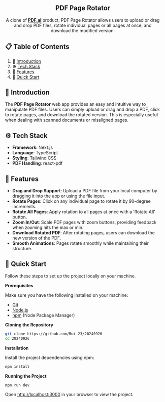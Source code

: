 <div align="center">
  <h2 align="center">PDF Page Rotator</h2>
  <div align="center">A clone of <a href="https://pdf.ai/tools/rotate-pdf" target="_blank"><b>PDF.ai</b></a> product, PDF Page Rotator allows users to upload or drag and drop PDF files, rotate individual pages or all pages at once, and download the modified version.</div>
</div>

## 📋 <a name="table">Table of Contents</a>

1. 🤖 [Introduction](#introduction)
2. ⚙️ [Tech Stack](#tech-stack)
3. 🔋 [Features](#features)
4. 🤸 [Quick Start](#quick-start)

## <a name="introduction">🤖 Introduction</a>

The **PDF Page Rotator** web app provides an easy and intuitive way to manipulate PDF files. Users can simply upload or drag and drop a PDF, click to rotate pages, and download the rotated version. This is especially useful when dealing with scanned documents or misaligned pages.

## <a name="tech-stack">⚙️ Tech Stack</a>

- **Framework**: Next.js
- **Language**: TypeScript
- **Styling**: Tailwind CSS
- **PDF Handling**: react-pdf

## <a name="features">🔋 Features</a>

- **Drag and Drop Support**: Upload a PDF file from your local computer by dragging it into the app or using the file input.
- **Rotate Pages**: Click on any individual page to rotate it by 90-degree increments.
- **Rotate All Pages**: Apply rotation to all pages at once with a 'Rotate All' button.
- **Zoom In/Out**: Scale PDF pages with zoom buttons, providing feedback when zooming hits the max or min.
- **Download Rotated PDF**: After rotating pages, users can download the new version of the PDF.
- **Smooth Animations**: Pages rotate smoothly while maintaining their structure.

## <a name="quick-start">🤸 Quick Start</a>

Follow these steps to set up the project locally on your machine.

**Prerequisites**

Make sure you have the following installed on your machine:

- [Git](https://git-scm.com/)
- [Node.js](https://nodejs.org/en)
- [npm](https://www.npmjs.com/) (Node Package Manager)

**Cloning the Repository**

```bash
git clone https://github.com/Rui-23/20240926
cd 20240926
```

**Installation**

Install the project dependencies using npm:

```bash
npm install
```

**Running the Project**

```bash
npm run dev
```

Open [http://localhost:3000](http://localhost:3000) in your browser to view the project.
